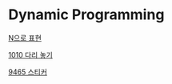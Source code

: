 # Dynamic Programming

[N으로 표현](https://www.notion.so/Programmers-N-1a41fe5980914931b8ccc2adae8c77af?pvs=21)

[1010 다리 놓기](https://www.notion.so/1010-0d1e0b1c6d244bc6810f9c5b2523e790?pvs=21)

[9465 스티커](https://www.notion.so/9465-7ad8c42e157b4014a6776de0096a5132?pvs=21)
